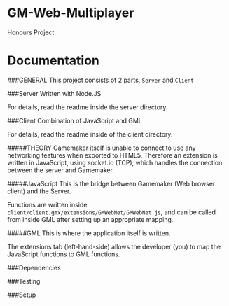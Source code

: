 # GM-Web-Multiplayer
Honours Project

# Documentation

###GENERAL
This project consists of 2 parts, `Server` and `Client`

###Server
Written with Node.JS

For details, read the readme inside the server directory.

###Client
Combination of JavaScript and GML

For details, read the readme inside of the client directory.

#####THEORY
Gamemaker itself is unable to connect to use any networking features when exported to HTML5. Therefore an extension is written in JavaScript, using socket.io (TCP), which handles the connection between the server and Gamemaker.

#####JavaScript
This is the bridge between Gamemaker (Web browser client) and the Server. 

Functions are written inside `client/client.gmx/extensions/GMWebNet/GMWebNet.js`, and can be called from inside GML after setting up an appropriate mapping.

#####GML
This is where the application itself is written.

The extensions tab (left-hand-side) allows the developer (you) to map the JavaScript functions to GML functions.

###Dependencies

###Testing

###Setup